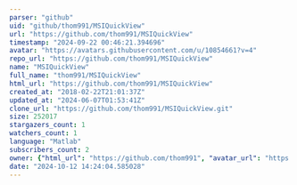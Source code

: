 ```yaml
---
parser: "github"
uid: "github/thom991/MSIQuickView"
url: "https://github.com/thom991/MSIQuickView"
timestamp: "2024-09-22 00:46:21.394696"
avatar: "https://avatars.githubusercontent.com/u/10854661?v=4"
repo_url: "https://github.com/thom991/MSIQuickView"
name: "MSIQuickView"
full_name: "thom991/MSIQuickView"
html_url: "https://github.com/thom991/MSIQuickView"
created_at: "2018-02-22T21:01:37Z"
updated_at: "2024-06-07T01:53:41Z"
clone_url: "https://github.com/thom991/MSIQuickView.git"
size: 252017
stargazers_count: 1
watchers_count: 1
language: "Matlab"
subscribers_count: 2
owner: {"html_url": "https://github.com/thom991", "avatar_url": "https://avatars.githubusercontent.com/u/10854661?v=4", "login": "thom991", "type": "User"}
date: "2024-10-12 14:24:04.585028"
---
```

